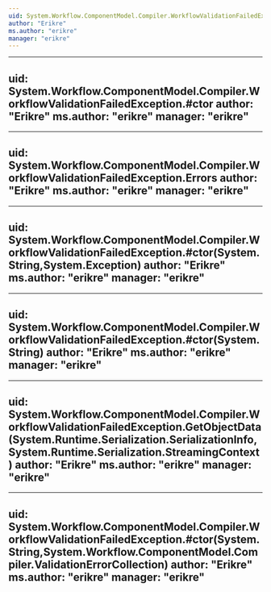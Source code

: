 ```yaml
---
uid: System.Workflow.ComponentModel.Compiler.WorkflowValidationFailedException
author: "Erikre"
ms.author: "erikre"
manager: "erikre"
---
```


---
uid: System.Workflow.ComponentModel.Compiler.WorkflowValidationFailedException.#ctor
author: "Erikre"
ms.author: "erikre"
manager: "erikre"
---

---
uid: System.Workflow.ComponentModel.Compiler.WorkflowValidationFailedException.Errors
author: "Erikre"
ms.author: "erikre"
manager: "erikre"
---

---
uid: System.Workflow.ComponentModel.Compiler.WorkflowValidationFailedException.#ctor(System.String,System.Exception)
author: "Erikre"
ms.author: "erikre"
manager: "erikre"
---

---
uid: System.Workflow.ComponentModel.Compiler.WorkflowValidationFailedException.#ctor(System.String)
author: "Erikre"
ms.author: "erikre"
manager: "erikre"
---

---
uid: System.Workflow.ComponentModel.Compiler.WorkflowValidationFailedException.GetObjectData(System.Runtime.Serialization.SerializationInfo,System.Runtime.Serialization.StreamingContext)
author: "Erikre"
ms.author: "erikre"
manager: "erikre"
---

---
uid: System.Workflow.ComponentModel.Compiler.WorkflowValidationFailedException.#ctor(System.String,System.Workflow.ComponentModel.Compiler.ValidationErrorCollection)
author: "Erikre"
ms.author: "erikre"
manager: "erikre"
---
